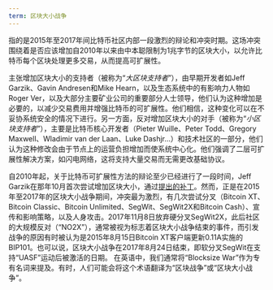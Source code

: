 ```yaml
---
term: 区块大小战争
---
```


指的是2015年至2017年间比特币社区内部一段激烈的辩论和冲突时期。这场冲突围绕着是否应该增加自2010年以来由中本聪限制为1兆字节的区块大小，以允许比特币每个区块处理更多交易，从而提高可扩展性。

主张增加区块大小的支持者（被称为“*大区块支持者*”），由早期开发者如Jeff Garzik、Gavin Andresen和Mike Hearn，以及生态系统中的有影响力人物如Roger Ver，以及大部分主要矿业公司的重要部分人士领导，他们认为这种增加是必要的，以减少交易费用并增强比特币的可扩展性。他们相信，这种变化可以在不妥协系统安全的情况下进行。另一方面，反对增加区块大小的对手（被称为“*小区块支持者*”），主要是比特币核心开发者（Pieter Wuille、Peter Todd、Gregory Maxwell、Wladimir van der Laan、Luke Dashjr...）和技术社区的一部分，他们认为这种修改会由于节点上的运营负担增加而使系统中心化。他们强调了二层可扩展性解决方案，如闪电网络，这将支持大量交易而无需更改基础协议。

自2010年起，关于比特币可扩展性方法的辩论至少已经进行了一段时间，Jeff Garzik在那年10月首次尝试增加区块大小，通过[提出的补丁](https://bitcointalk.org/index.php?topic=1347.0)。然而，正是在2015年至2017年的区块大小战争期间，冲突最为激烈，有几次尝试分叉（Bitcoin XT、Bitcoin Classic、Bitcoin Unlimited、SegWit、SegWit2X和Bitcoin Cash）、宣传和影响策略，以及人身攻击。2017年11月8日放弃硬分叉SegWit2X，此后社区的大规模反对（“NO2X”），通常被视为标志着区块大小战争结束的事件，而引发战争的原因有时被认为是2015年8月15日Bitcoin XT客户端更新0.11A实施的BIP101。也可以说，区块大小战争在2017年8月24日结束，即软分叉SegWit在支持“UASF”运动后被激活的日期。
在英语中，我们通常将“Blocksize War”作为专有名词来提及。有时，人们可能会将这个术语翻译为“区块战争”或“区块大小战争”。